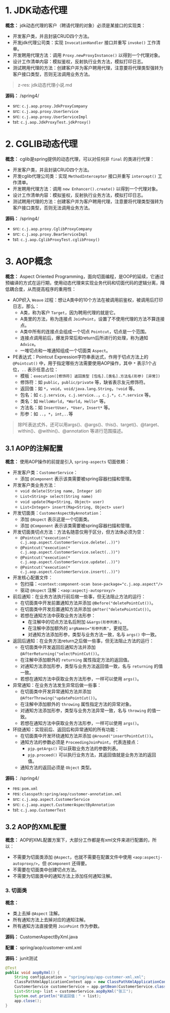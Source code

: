 # 1. JDK动态代理

**概念：** jdk动态代理的客户（聘请代理的对象）必须是某接口的实现类：
- 开发客户类，并且封装CRUD四个方法。
- 开发jdk代理公司类：实现 `InvocationHandler` 接口并重写 `invoke()` 工作清单。
- 开发聘用代理方法：调用 `Proxy.newProxyInstance()` 以得到一个代理对象。
- 设计工作清单内容：模拟鉴权，反射执行业务方法，模拟打印日志。
- 测试聘用代理的方法：创建客户并为客户聘用代理，注意要将代理类型强转为客户接口类型，否则无法调用业务方法。

> z-res: jdk动态代理小说.md

**源码：** /spring4/
- src: `c.j.aop.proxy.JdkProxyCompany`
- src: `c.j.aop.proxy.UserService`
- src: `c.j.aop.proxy.UserServiceImpl`
- tst: `c.j.aop.JdkProxyTest.jdkProxy()`

# 2. CGLIB动态代理

**概念：** cglib是spring提供的动态代理，可以对任何非 `final` 的类进行代理：
- 开发客户类，并且封装CRUD四个方法。
- 开发cglib代理公司类：实现 `MethodInterceptor` 接口并重写 `intercept()` 工作清单。
- 开发聘用代理方法：调用 `new Enhancer().create()` 以得到一个代理对象。
- 设计工作清单内容：模拟鉴权，反射执行业务方法，模拟打印日志。
- 测试聘用代理的方法：创建客户并为客户聘用代理，注意要将代理类型强转为客户接口类型，否则无法调用业务方法。

**源码：** /spring4/
- src: `c.j.aop.proxy.CglibProxyCompany`
- src: `c.j.aop.proxy.BearServiceImpl`
- tst: `c.j.aop.CglibProxyTest.cglibProxy()`

# 3. AOP概念

**概念：** Aspect Oriented Programming，面向切面编程，是OOP的延续，它通过预编译的方式在运行期，使用动态代理来实现业务代码和切面代码的逻辑分离，降低耦合度，从而提高程序的重用性：
- AOP织入 `Weave` 过程：想让A类中的10个方法在被调用前鉴权，被调用后打印日志，那么：
    - A类，称为客户 `Target`，因为聘用代理的就是它。
    - A类里的方法，称为连接点 `JoinPoint`，设置了不使用代理的方法不算连接点。
    - A类中所有的连接点会组成一个切点 `Pointcut`，切点是一个范围。
    - 连接点调用前后，爆发异常后和return后所进行的处理，称为通知 `Advice`。
    - 一堆切点和一堆通知组成一个切面类 `Aspect`。
- PE表达式：Pointcut Expression字符串表达式，作用于切点方法上的 `@Pointcut()` 中，用于指定哪些方法需要使用AOP操作，其中 `*` 表示1个占位，`..` 表示任意占位：
    - 模板：`execution([修饰符] 返回类型 [包名].[类名].方法名(形参) [异常])`
    - 修饰符：如 `public`，`public/private` 等，缺省表示友元修饰符。
    - 返回值：如 `*`，`void`，`void/java.lang.String`，`!void` 等。
    - 包名：如 `c.j.service`，`c.j.service..`，`c.j.*`，`c.*.service` 等。
    - 类名：如 `HelloWorld`，`*World`，`Hello*` 等。
    - 方法名：如 `InsertUser`，`*User`，`Insert*` 等。
    - 形参：如 `..`，`*`，`int,..`等

> 除PE表达式外，还可以用args()、@args()、this()、target()、@target、within()、@within()、@annotation 等进行范围描述。

## 3.1 AOP的注解配置

**概念：** 使用AOP操作的前提是引入 `spring-aspects` 切面依赖：
- 开发客户类：`CustomerService`：
    - 添加 `@Component` 表示该类需要被spring容器扫描和管理。
- 开发客户类业务方法：
    - `void delete(String name, Integer id)`
    - `List<String> select(String name)`
    - `void update(Map<String, Object> user)`
    - `List<Integer> insert(Map<String, Object> user)`
- 开发切面类：`CustomerAspectByAnnotation`：
    - 添加 `@Aspect` 表示这是一个切面类。
    - 添加 `@Component` 表示该类需要被spring容器扫描和管理。
- 开发切面类切点方法：方法名随意仅用于区分，但方法体必须为空：
    - `@Pointcut("execution(* c.j.aop.aspect.CustomerService.delete(..))")`
    - `@Pointcut("execution(* c.j.aop.aspect.CustomerService.select(..))")`
    - `@Pointcut("execution(* c.j.aop.aspect.CustomerService.update(..))")`
    - `@Pointcut("execution(* c.j.aop.aspect.CustomerService.insert(..))")`
- 开发核心配置文件：
    - 包扫描：`<context:component-scan base-package="c.j.aop.aspect"/>`
    - 驱动 `@Aspect` 注解：`<aop:aspectj-autoproxy/>` 
- 前后通知：在业务方法执行前后做一些事，但无法阻止方法的运行：
    - 在切面类中开发前置通知方法并添加 `@Before("deletePointCut())`。    
    - 在切面类中开发后置通知方法并添加 `@After("deletePointCut())`。
    - 若想在通知方法中获取业务方法形参：
        - 在注解中的切点方法名后附加 `&&args(形参列表)`。
        - 在注解中添加额外的 `argNames="形参列表"`，更规范。
        - 对通知方法添加形参，类型与业务方法一致，名与 `args()` 中一致。
- 返回后通知：在业务方法return之后做一些事，但无法阻止方法的运行：
    - 在切面类中开发返回后通知方法并添加 `@AfterReturning("selectPointCut())`。
    - 在注解中添加额外的 `returning` 属性指定方法的返回值。
    - 对通知方法添加形参，类型与业务方法返回值一致，名与 `returning` 的值一致。
    - 若想在通知方法中获取业务方法形参，一样可以使用 `args()`。
- 异常通知：在业务方法发生异常后做一些事：
    - 在切面类中开发异常通知方法并添加 `@AfterThrowing("updatePointCut())`。
    - 在注解中添加额外的 `throwing` 属性指定方法的异常对象。
    - 对通知方法添加形参，类型与业务方法异常一致，名与 `throwing` 的值一致。
    - 若想在通知方法中获取业务方法形参，一样可以使用 `args()`。
- 环绕通知：实现前后、返回后和异常通知的所有功能：
    - 在切面类中开发环绕通知方法并添加 `@Around("insertPointCut())`。
    - 通知方法的参数必须是 `ProceedingJoinPoint`，代表连接点：
        - `pjp.getArgs()` 可以获取业务方法的参数列表。
        - `pjp.proceed()` 可以执行业务方法，其返回值就是业务方法的返回值。
    - 通知方法的返回必须是 `Object` 类型。

**源码：** /spring4/
- res: `pom.xml`
- res: `classpath:spring/aop/customer-annotation.xml`
- src: `c.j.aop.aspect.CustomerService`
- src: `c.j.aop.aspect.CustomerAspectByAnnotation`
- tst: `c.j.aop.CustomerTest`

## 3.2 AOP的XML配置

**概念：** AOP的XML配置方案下，大部分工作都是有xml文件来进行配置的，所以：
- 不需要为切面类添加 `@Aspect`，也就不需要在配置文件中使用 `<aop:aspectj-autoproxy/>`，但 `@Component` 还得要。
- 不需要在切面类中创建切点方法。
- 不需要为切面类中的通知方法上添加任何通知注解。

### 3. 切面类

**概念：** 
- 类上去掉 `@Aspect` 注解。
- 所有通知方法上去掉对应的通知注解。
- 所有通知方法直接使用 `JoinPoint` 作为参数。

**源码：** CustomerAspectByXml.java

**配置：** spring/aop/customer-xml.xml

**源码：** junit测试
```java
@Test
public void aopByXml() {
    String configLocation = "spring/aop/app-customer-xml.xml";
    ClassPathXmlApplicationContext app = new ClassPathXmlApplicationContext(configLocation);
    CustomerService customerService = app.getBean(CustomerService.class);
    List<String> list = customerService.aopByXml("张三");
    System.out.println("新返回值：" + list);
    app.close();
}
```
